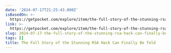 ```yaml
---
date: '2024-07-17T21:25:43.000Z'
isBasedOn: >-
  https://getpocket.com/explore/item/the-full-story-of-the-stunning-rsa-hack-can-finally-be-told
link: >-
  https://getpocket.com/explore/item/the-full-story-of-the-stunning-rsa-hack-can-finally-be-told
slug: 2024-07-17-the-full-story-of-the-stunning-rsa-hack-can-finally-be-told
tags: []
title: The Full Story of the Stunning RSA Hack Can Finally Be Told
---
```

 
